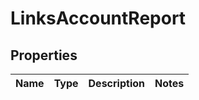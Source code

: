 # LinksAccountReport

## Properties
Name | Type | Description | Notes
------------ | ------------- | ------------- | -------------
